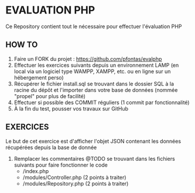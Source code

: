 # EVALUATION PHP

Ce Repository contient tout le nécessaire pour effectuer l'évaluation PHP

## HOW TO

1. Faire un FORK du projet : https://github.com/pfontas/evalphp
2. Effectuer les exercices suivants depuis un environnement LAMP (en local via un logiciel type WAMPP, XAMPP, etc. ou en ligne sur un hébergement perso)
3. Récupérer le fichier install.sql se trouvant dans le dossier SQL à la racine du dépôt et l'importer dans votre base de données (nommée "propel" pour plus de facilité)
4. Effectuer si possible des COMMIT réguliers (1 commit par fonctionnalité)
5. À la fin du test, pousser vos travaux sur GitHub

## EXERCICES

Le but de cet exercice est d'afficher l'objet JSON contenant les données récupérées depuis la base de donnée

1. Remplacer les commentaires @TODO se trouvant dans les fichiers suivants pour faire fonctionner le code
      * /index.php
      * /modules/Controller.php (2 points à traiter)
      * /modules/Repository.php (2 points à traiter)
